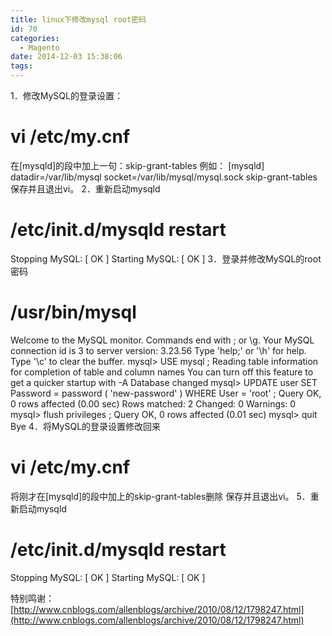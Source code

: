 ```yaml
---
title: linux下修改mysql root密码
id: 70
categories:
  - Magento
date: 2014-12-03 15:38:06
tags:
---
```


1．修改MySQL的登录设置：
# vi /etc/my.cnf
在[mysqld]的段中加上一句：skip-grant-tables
例如：
[mysqld]
datadir=/var/lib/mysql
socket=/var/lib/mysql/mysql.sock
skip-grant-tables
保存并且退出vi。
2．重新启动mysqld
# /etc/init.d/mysqld restart
Stopping MySQL: [ OK ]
Starting MySQL: [ OK ]
3．登录并修改MySQL的root密码
# /usr/bin/mysql
Welcome to the MySQL monitor. Commands end with ; or \g.
Your MySQL connection id is 3 to server version: 3.23.56
Type 'help;' or '\h' for help. Type '\c' to clear the buffer.
mysql&gt; USE mysql ;
Reading table information for completion of table and column names
You can turn off this feature to get a quicker startup with -A
Database changed
mysql&gt; UPDATE user SET Password = password ( 'new-password' ) WHERE User = 'root' ;
Query OK, 0 rows affected (0.00 sec)
Rows matched: 2 Changed: 0 Warnings: 0
mysql&gt; flush privileges ;
Query OK, 0 rows affected (0.01 sec)
mysql&gt; quit
Bye
4．将MySQL的登录设置修改回来
# vi /etc/my.cnf
将刚才在[mysqld]的段中加上的skip-grant-tables删除
保存并且退出vi。
5．重新启动mysqld
# /etc/init.d/mysqld restart
Stopping MySQL: [ OK ]
Starting MySQL: [ OK ]

特别鸣谢：[http://www.cnblogs.com/allenblogs/archive/2010/08/12/1798247.html](http://www.cnblogs.com/allenblogs/archive/2010/08/12/1798247.html)